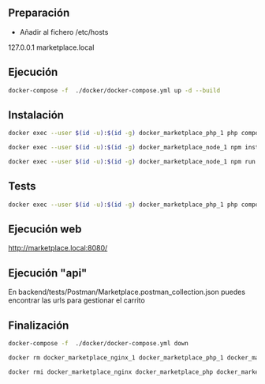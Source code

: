 
## Preparación

- Añadir al fichero /etc/hosts

127.0.0.1       marketplace.local

## Ejecución

```bash
docker-compose -f  ./docker/docker-compose.yml up -d --build
```

## Instalación

```bash
docker exec --user $(id -u):$(id -g) docker_marketplace_php_1 php composer.phar install
```

```bash
docker exec --user $(id -u):$(id -g) docker_marketplace_node_1 npm install
```

```bash
docker exec --user $(id -u):$(id -g) docker_marketplace_node_1 npm run build
```

## Tests

```bash
docker exec --user $(id -u):$(id -g) docker_marketplace_php_1 php composer.phar run-unit-tests
```

## Ejecución web

http://marketplace.local:8080/

## Ejecución "api"

En backend/tests/Postman/Marketplace.postman_collection.json puedes encontrar las urls para gestionar el carrito

## Finalización

```bash
docker-compose -f  ./docker/docker-compose.yml down
```

```bash
docker rm docker_marketplace_nginx_1 docker_marketplace_php_1 docker_marketplace_node_1
```

```bash
docker rmi docker_marketplace_nginx docker_marketplace_php docker_marketplace_node
```
